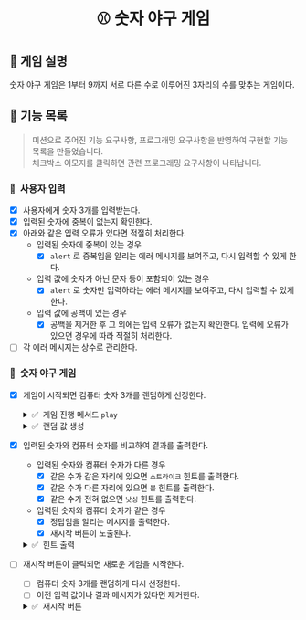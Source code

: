 <h1 align="middle">⚾️ 숫자 야구 게임</h1>

## 👀 게임 설명
숫자 야구 게임은 1부터 9까지 서로 다른 수로 이루어진 3자리의 수를 맞추는 게임이다.

## 📃 기능 목록
> 미션으로 주어진 기능 요구사항, 프로그래밍 요구사항을 반영하여 구현할 기능 목록을 만들었습니다.<br>
> 체크박스 이모지를 클릭하면 관련 프로그래밍 요구사항이 나타납니다.

### 💬 &nbsp;사용자 입력

- [x] 사용자에게 숫자 3개를 입력받는다.
- [x] 입력된 숫자에 중복이 없는지 확인한다.
- [x] 아래와 같은 입력 오류가 있다면 적절히 처리한다.
  - 입력된 숫자에 중복이 있는 경우
    - [x] `alert` 로 중복임을 알리는 에러 메시지를 보여주고, 다시 입력할 수 있게 한다.
  - 입력 값에 숫자가 아닌 문자 등이 포함되어 있는 경우
    - [x] `alert` 로 숫자만 입력하라는 에러 메시지를 보여주고, 다시 입력할 수 있게 한다.
  - 입력 값에 공백이 있는 경우
    - [x] 공백을 제거한 후 그 외에는 입력 오류가 없는지 확인한다.
      입력에 오류가 있으면 경우에 따라 적절히 처리한다.
- [ ] 각 에러 메시지는 상수로 관리한다.

### 🎯 &nbsp;숫자 야구 게임

- [X] 게임이 시작되면 컴퓨터 숫자 3개를 랜덤하게 선정한다.
  <details>
    <summary>✅ &nbsp;게임 진행 메서드 <code>play</code></summary>
    <ul>
      <li><code>play(컴퓨터의 랜덤 값, 유저의 입력 값)</code> 메서드를 만들어 게임을 진행한다.</li>
      <li><code>play 메서드</code>는 <code>String</code>으로 결과값을 return 한다.</li>
      <li><code>index.js</code>에서 아래의 function 또는 class 형태를 활용한다.
        <pre><code>export default function BaseballGame() {
    this.play = function (computerInputNumbers, userInputNumbers) {
      return "결과 값 String";
    };
  }
  export default class BaseballGame {
    play(computerInputNumbers, userInputNumbers) {
      return "결과 값 String";
    }
  }
  // 예시
  play(123, 456); // '낫싱'
  play(123, 345); // '1볼'
  play(123, 432); // '2볼'
  play(123, 312); // '3볼'
  play(123, 145); // '1스트라이크'
  play(123, 134); // '1볼 1스트라이크'
  play(123, 132); // '2볼 1스트라이크'
  play(123, 124); // '2스트라이크'</code></pre>
      </li>
    </ul>
  </details>
  <details>
    <summary>✅ &nbsp;랜덤 값 생성</summary>
    <ul>
      <li>랜덤 값 생성은 <a href="https://github.com/woowacourse-projects/javascript-mission-utils#mission-utils"><code>MissionUtils</code> 라이브러리</a>의 <code>Random.pickNumberInRange</code>를 사용한다.</li>
    </ul>
  </details>
- [x] 입력된 숫자와 컴퓨터 숫자를 비교하여 결과를 출력한다.
  - 입력된 숫자와 컴퓨터 숫자가 다른 경우
    - [x] 같은 수가 같은 자리에 있으면 `스트라이크` 힌트를 출력한다.
    - [x] 같은 수가 다른 자리에 있으면 `볼` 힌트를 출력한다.
    - [x] 같은 수가 전혀 없으면 `낫싱` 힌트를 출력한다.
  - 입력된 숫자와 컴퓨터 숫자가 같은 경우
    - [x] 정답임을 알리는 메시지를 출력한다.
    - [x] 재시작 버튼이 노출된다.
  <details>
    <summary>✅ &nbsp;힌트 출력</summary>
    <ul>
      <li>볼과 스트라이크가 같이 있는 경우 볼, 스트라이크 순서로 힌트를 출력한다.</li>
    </ul>
  </details>
- [ ] 재시작 버튼이 클릭되면 새로운 게임을 시작한다.
  - [ ] 컴퓨터 숫자 3개를 랜덤하게 다시 선정한다.
  - [ ] 이전 입력 값이나 결과 메시지가 있다면 제거한다.
  <details>
    <summary>✅ &nbsp;재시작 버튼</summary>
    <ul>
      <li>게임을 다시 시작하는 재시작 button 태그는 <code>game-restart-button</code> id를 가진다.</li>
    </ul>
  </details>

